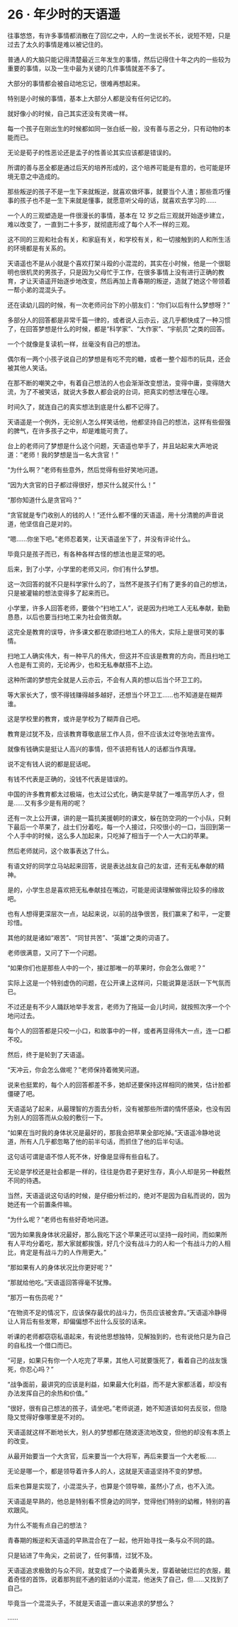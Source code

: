 # 26 · 年少时的天语遥

往事悠悠，有许多事情都消散在了回忆之中，人的一生说长不长，说短不短，只是过去了太久的事情是难以被记住的。

普通人的大脑只能记得清楚最近三年发生的事情，然后记得住十年之内的一些较为重要的事情，以及一生中最为关键的几件事情就差不多了。

大部分的事情都会被自动地忘记，很难再想起来。

特别是小时候的事情，基本上大部分人都是没有任何记忆的。

就好像小的时候，自己其实还没有灵魂一样。

每一个孩子在刚出生的时候都如同一张白纸一般，没有善与恶之分，只有动物的本能而已。

无论是荀子的性恶论还是孟子的性善论其实应该都是错误的。

所谓的善与恶全都是通过后天的培养形成的，这个培养可能是有意的，也可能是环境无意之中造成的。

那些叛逆的孩子不是一生下来就叛逆，就喜欢做坏事，就要当个人渣；那些乖巧懂事的孩子也不是一生下来就是懂事，就愿意听父母的话，就喜欢去学习的……

一个人的三观塑造是一件很漫长的事情，基本在 12 岁之后三观就开始逐步建立，难以改变了，一直到二十多岁，就彻底形成了每个人不一样的三观。

这不同的三观和社会有关，和家庭有关，和学校有关，和一切接触到的人和所生活的环境都是有关系的。

天语遥也不是从小就是个喜欢打架斗殴的小混混的，其实在小时候，他是一个很聪明也很机灵的男孩子，只是因为父母忙于工作，在很多事情上没有进行正确的教育，才让天语遥开始逐步地改变，然后再加上青春期的叛逆，造就了她这个带领着一帮小弟的混混头子。

还在读幼儿园的时候，有一次老师问台下的小朋友们：“你们以后有什么梦想呀？”

多部分人的回答都是非常千篇一律的，或者说人云亦云，这几乎都快成了一种习惯了，在回答梦想是什么的时候，都是“科学家”、“大作家”、“宇航员”之类的回答。

一个个就像是复读机一样，丝毫没有自己的想法。

偶尔有一两个小孩子说自己的梦想是有吃不完的糖，或者一整个超市的玩具，还会被其他人笑话。

在那不断的嘲笑之中，有着自己想法的人也会渐渐改变想法，变得中庸，变得随大流，为了不被笑话，就说大多数人都会说的台词，把真实的想法埋在心理。

时间久了，就连自己的真实想法到底是什么都不记得了。

天语遥是一个例外，无论别人怎么样笑话他，他都坚持自己的想法，这样有些倔强的脾气，在许多孩子之中，却是难能可贵了。

台上的老师问了梦想是什么这个问题，天语遥也举手了，并且站起来大声地说道：“老师！我的梦想是当一名大贪官！”

“为什么啊？”老师有些意外，然后觉得有些好笑地问道。

“因为大贪官的日子都过得很好，想买什么就买什么！”

“那你知道什么是贪官吗？”

“贪官就是专门收别人的钱的人！”还什么都不懂的天语遥，用十分清脆的声音说道，他坚信自己是对的。

“嗯……你坐下吧。”老师忍着笑，让天语遥坐下了，并没有评论什么。

毕竟只是孩子而已，有各种各样古怪的想法也是正常的吧。

后来，到了小学，小学里的老师又问，你们有什么梦想。

这一次回答的就不只是科学家什么的了，当然不是孩子们有了更多的自己的想法，只是被灌输的想法变得多了起来而已。

小学里，许多人回答老师，要做个“扫地工人”，说是因为扫地工人无私奉献，勤勤恳恳，以后也要当扫地工来为社会做贡献。

这完全是教育的误导，许多课文都在歌颂扫地工人的伟大，实际上是很可笑的事情。

扫地工人确实伟大，有一种平凡的伟大，但这并不应该是教育的方向，而且扫地工人也是有工资的，无论再少，也和无私奉献搭不上边。

这种所谓的梦想完全就是人云亦云，不会有人真的想以后当个环卫工的。

等大家长大了，恨不得钱赚得越多越好，还想当个环卫工……也不知道是在糊弄谁。

这是学校里的教育，或许是学校为了糊弄自己吧。

教育是过犹不及，应该教育尊敬底层工作人员，但不应该太过夸张地去宣传。

就像有钱确实是挺让人高兴的事情，但不该把有钱人的话都当作真理。

说不定有钱人说的都是屁话呢。

有钱不代表是正确的，没钱不代表是错误的。

中国的许多教育都太过极端，也太过公式化，确实是早就了一堆高学历人才，但是……又有多少是有用的呢？

还有一次上公开课，讲的是一篇抗美援朝时的课文，躲在防空洞的一个小队，只剩下最后一个苹果了，战士们分着吃，每一个人接过，只咬很小的一口，当回到第一个人手中的时候，这么多人加起来，只吃掉了相当于一个人一大口的苹果。

然后老师就问，这个故事表达了什么。

有语文好的同学立马站起来回答，说是表达战友自己的友谊，还有无私奉献的精神。

是的，小学生总是喜欢把无私奉献挂在嘴边，可能是阅读理解做得比较多的缘故吧。

也有人想得更深层次一点，站起来说，以前的战争很苦，我们赢来了和平，一定要珍惜。

其他的就是诸如“艰苦”、“同甘共苦”、“英雄”之类的词语了。

老师很满意，又问了下一个问题。

“如果你们也是那些人中的一个，接过那唯一的苹果时，你会怎么做呢？”

实际上这是一个特别虚伪的问题，在公开课上这样问，只能说算是活跃一下气氛而已。

不过还是有不少人踊跃地举手发言，老师为了拖延一会儿时间，就按照次序一个个地问过去。

每个人的回答都是只咬一小口，和故事中的一样，或者再显得伟大一点，连一口都不咬。

然后，终于是轮到了天语遥。

“天冲云，你会怎么做呢？”老师保持着微笑问道。

说来也挺累的，每个人的回答都差不多，她却还要保持这样相同的微笑，估计脸都僵硬了吧。

天语遥站了起来，从最理智的方面去分析，没有被那些所谓的情怀感染，也没有因为别人的回答而从众般的敷衍一下。

“如果在当时我的身体状况是最好的，那我会把苹果全部吃掉。”天语遥冷静地说道，所有人几乎都忽略了他的前半句话，而抓住了他的后半句话。

这句话可谓是语不惊人死不休，好像是显得有些自私了。

无论是学校还是社会都是一样的，往往是伪君子更好生存，真小人却是另一种截然不同的待遇。

当然，天语遥说这句话的时候，是仔细分析过的，绝对不是因为自私而说的，因为她还有一个前置条件嘛。

“为什么呢？”老师也有些好奇地问道。

“因为如果我身体状况最好，那么我吃下这个苹果还可以坚持一段时间，而如果所有人平均分着吃，那大家就都挨饿，好几个没有战斗力的人和一个有战斗力的人相比，肯定是有战斗力的人作用更大。”

“那如果有人的身体状况比你更好呢？”

“那就给他吃。”天语遥回答得毫不犹豫。

“那万一有伤员呢？”

“在物资不足的情况下，应该保存最优的战斗力，伤员应该被舍弃。”天语遥冷静得让人背后有些发寒，却偏偏想不出什么反驳的话来。

听课的老师都窃窃私语起来，有说他思想独特，见解独到的，也有说他只是为自己的自私找一个借口而已。

“可是，如果只有你一个人吃完了苹果，其他人可就要饿死了，看着自己的战友饿死，你忍心吗？”

“战争面前，最讲究的应该是利益，如果最大化利益，而不是大家都活着，却没有办法发挥自己的余热和价值。”

“很好，很有自己想法的孩子，请坐吧。”老师说道，她不知道该如何去反驳，但隐隐又觉得好像哪里是不对的。

天语遥就这样不断地长大，别人的梦想都在随波逐流地改变，但他的却没有本质上的改变。

从最开始要当一个大贪官，后来要当一个大将军，再后来要当一个大老板……

无论是哪一个，都是领导着许多人的人，这就是天语遥坚持不变的梦想。

后来也算是实现了，小混混头子，也算是个领导嘛，虽然小了点，也不入流。

天语遥是早熟的，他总是特别看不惯身边的同学，觉得他们特别的幼稚，特别的喜欢跟风。

为什么不能有点自己的想法？

青春期的叛逆和天语遥的早熟混合在了一起，他开始寻找一条与众不同的路。

只是钻进了牛角尖，之前说了，任何事情，过犹不及。

天语遥追求极致的与众不同，就变成了一个染着黄头发，穿着破破烂烂的衣服，戴着奇怪的首饰，说着那狗屁不通的脏话的小混混，他迷失了自己，但……又找到了自己。

毕竟当一个混混头子，不就是天语遥一直以来追求的梦想么？

……
